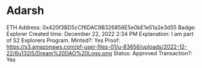 # Adarsh

ETH Address: 0x420f3BD5cCf6DAC9B326856E5e0bE1e51a2e3d55
Badge: Explorer
Created time: December 22, 2022 2:34 PM
Explanation: I am part of S2 Explorers Program.
Minted?: Yes
Proof: https://s3.amazonaws.com/pf-user-files-01/u-83656/uploads/2022-12-22/6u132i5/Dream%20DAO%20Logo.png
Status: Approved
Transaction?: Yes